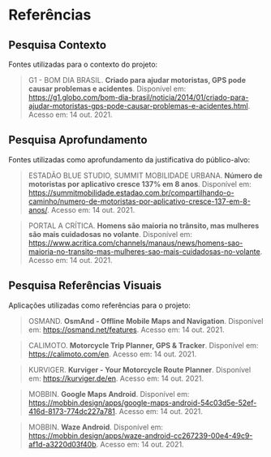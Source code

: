 # Referências

## Pesquisa Contexto

 Fontes utilizadas para o contexto do projeto:
> G1 - BOM DIA BRASIL. **Criado para ajudar motoristas, GPS pode causar problemas e acidentes**. Disponível em: <https://g1.globo.com/bom-dia-brasil/noticia/2014/01/criado-para-ajudar-motoristas-gps-pode-causar-problemas-e-acidentes.html>. Acesso em: 14 out. 2021.

## Pesquisa Aprofundamento

 Fontes utilizadas como aprofundamento da justificativa do público-alvo:
> ESTADÃO BLUE STUDIO, SUMMIT MOBILIDADE URBANA. **Número de motoristas por aplicativo cresce 137% em 8 anos**. Disponível em: <https://summitmobilidade.estadao.com.br/compartilhando-o-caminho/numero-de-motoristas-por-aplicativo-cresce-137-em-8-anos/>. Acesso em: 14 out. 2021.

> PORTAL A CRÍTICA. **Homens são maioria no trânsito, mas mulheres são mais cuidadosas no volante**. Disponível em: <https://www.acritica.com/channels/manaus/news/homens-sao-maioria-no-transito-mas-mulheres-sao-mais-cuidadosas-no-volante>. Acesso em: 14 out. 2021.

## Pesquisa Referências Visuais

 Aplicações utilizadas como referências para o projeto:

> OSMAND. **OsmAnd - Offline Mobile Maps and Navigation**. Disponível em: <https://osmand.net/features>. Acesso em: 14 out. 2021.

> CALIMOTO. **Motorcycle Trip Planner, GPS & Tracker**. Disponível em: <https://calimoto.com/en>. Acesso em: 14 out. 2021.

> KURVIGER. **Kurviger - Your Motorcycle Route Planner**. Disponível em: <https://kurviger.de/en>. Acesso em: 14 out. 2021.

> MOBBIN. **Google Maps Android**. Disponível em: <https://mobbin.design/apps/google-maps-android-54c03d5e-52ef-416d-8173-774dc227a781>. Acesso em: 14 out. 2021.

> MOBBIN. **Waze Android**. Disponível em: <https://mobbin.design/apps/waze-android-cc267239-00e4-49c9-af1d-a3220d03f40b>. Acesso em: 14 out. 2021.
